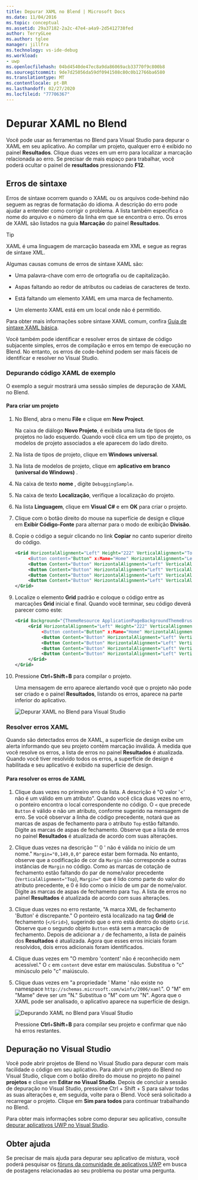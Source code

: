 ```yaml
---
title: Depurar XAML no Blend | Microsoft Docs
ms.date: 11/04/2016
ms.topic: conceptual
ms.assetid: 29a37182-2a2c-47e4-a4a9-2d5412738fed
author: TerryGLee
ms.author: tglee
manager: jillfra
ms.technology: vs-ide-debug
ms.workload:
- uwp
ms.openlocfilehash: 04bd4540de47ec8a9da86069acb33770f9c800b8
ms.sourcegitcommit: 9de7d25056da59df0941508c80c0b12766ba6580
ms.translationtype: MT
ms.contentlocale: pt-BR
ms.lasthandoff: 02/27/2020
ms.locfileid: "77706367"
---
```

# <a name="debug-xaml-in-blend"></a>Depurar XAML no Blend

Você pode usar as ferramentas no Blend para Visual Studio para depurar o XAML em seu aplicativo. Ao compilar um projeto, qualquer erro é exibido no painel **Resultados**. Clique duas vezes em um erro para localizar a marcação relacionada ao erro. Se precisar de mais espaço para trabalhar, você poderá ocultar o painel de **resultados** pressionando **F12**.

## <a name="syntax-errors"></a>Erros de sintaxe

Erros de sintaxe ocorrem quando o XAML ou os arquivos code-behind não seguem as regras de formatação do idioma. A descrição do erro pode ajudar a entender como corrigir o problema. A lista também especifica o nome do arquivo e o número da linha em que se encontra o erro. Os erros de XAML são listados na guia **Marcação** do painel **Resultados**.

> [!TIP]
> XAML é uma linguagem de marcação baseada em XML e segue as regras de sintaxe XML.

Algumas causas comuns de erros de sintaxe XAML são:

- Uma palavra-chave com erro de ortografia ou de capitalização.

- Aspas faltando ao redor de atributos ou cadeias de caracteres de texto.

- Está faltando um elemento XAML em uma marca de fechamento.

- Um elemento XAML está em um local onde não é permitido.

Para obter mais informações sobre sintaxe XAML comum, confira [Guia de sintaxe XAML básica](/windows/uwp/xaml-platform/xaml-syntax-guide).

Você também pode identificar e resolver erros de sintaxe de código subjacente simples, erros de compilação e erros em tempo de execução no Blend. No entanto, os erros de code-behind podem ser mais fáceis de identificar e resolver no Visual Studio.

### <a name="debugging-sample-xaml-code"></a>Depurando código XAML de exemplo

O exemplo a seguir mostrará uma sessão simples de depuração de XAML no Blend.

#### <a name="to-create-a-project"></a>Para criar um projeto

1. No Blend, abra o menu **File** e clique em **New Project**.

    Na caixa de diálogo **Novo Projeto**, é exibida uma lista de tipos de projetos no lado esquerdo. Quando você clica em um tipo de projeto, os modelos de projeto associados a ele aparecem do lado direito.

2. Na lista de tipos de projeto, clique em **Windows universal**.

3. Na lista de modelos de projeto, clique em **aplicativo em branco (universal do Windows)** .

4. Na caixa de texto **nome** , digite `DebuggingSample`.

5. Na caixa de texto **Localização**, verifique a localização do projeto.

6. Na lista **Linguagem**, clique em **Visual C#** e em **OK** para criar o projeto.

7. Clique com o botão direito do mouse na superfície de design e clique em **Exibir Código-Fonte** para alternar para o modo de exibição **Divisão**.

8. Copie o código a seguir clicando no link **Copiar** no canto superior direito do código.

   ```xml
   <Grid HorizontalAlignment="Left" Height="222" VerticalAlignment="Top>
        <Button content="Button" x:Mame="Home" HorizontalAlignment="Left" VerticalAlignment="Top"/>
        <Button Content="Button" HorizontalAlignment="Left" VerticalAlignment="Top" Margin="0,38,0,0">
        <Button Content="Button" HorizontalAlignment="Left" VerticalAlignment="Top" Margin="0,75,0,0"/>
        <Button Content="Button" HorizontalAlignment="Left" VerticalAlignment="Top" Margin="0,112,0,0"/>
        <Button Content="Button" HorizontalAlignment="Left" VerticalAlignment="Top Margin="0,149,0,0"/>
   </Grid>
   ```

9. Localize o elemento **Grid** padrão e coloque o código entre as marcações **Grid** inicial e final. Quando você terminar, seu código deverá parecer como este:

    ```xml
    <Grid Background="{ThemeResource ApplicationPageBackgroundThemeBrush}">
         <Grid HorizontalAlignment="Left" Height="222" VerticalAlignment="Top>
              <Button content="Button" x:Mame="Home" HorizontalAlignment="Left" VerticalAlignment="Top"/>
              <Button Content="Button" HorizontalAlignment="Left" VerticalAlignment="Top" Margin="0,38,0,0">
              <Button Content="Button" HorizontalAlignment="Left" VerticalAlignment="Top" Margin="0,75,0,0"/>
              <Button Content="Button" HorizontalAlignment="Left" VerticalAlignment="Top" Margin="0,112,0,0"/>
              <Button Content="Button" HorizontalAlignment="Left" VerticalAlignment="Top Margin="0,149,0,0"/>
         </Grid>
    </Grid>
    ```

10. Pressione **Ctrl**+**Shift**+**B** para compilar o projeto.

    Uma mensagem de erro aparece alertando você que o projeto não pode ser criado e o painel **Resultados**, listando os erros, aparece na parte inferior do aplicativo.

    ![Depurar XAML no Blend para Visual Studio](../debugger/media/blend_debugxaml_xaml.png "blend_debugXAML_XAML")

### <a name="resolve-xaml-errors"></a>Resolver erros XAML

Quando são detectados erros de XAML, a superfície de design exibe um alerta informando que seu projeto contém marcação inválida. À medida que você resolve os erros, a lista de erros no painel **Resultados** é atualizada. Quando você tiver resolvido todos os erros, a superfície de design é habilitada e seu aplicativo é exibido na superfície de design.

#### <a name="to-resolve-the-xaml-errors"></a>Para resolver os erros de XAML

1. Clique duas vezes no primeiro erro da lista. A descrição é "O valor '<' não é um válido em um atributo". Quando você clica duas vezes no erro, o ponteiro encontra o local correspondente no código. O `<` que precede `Button` é válido e não um atributo, conforme sugerido na mensagem de erro. Se você observar a linha de código precedente, notará que as marcas de aspas de fechamento para o atributo `Top` estão faltando. Digite as marcas de aspas de fechamento. Observe que a lista de erros no painel **Resultados** é atualizada de acordo com suas alterações.

2. Clique duas vezes na descrição "' 0 ' não é válida no início de um nome." `Margin="0,149,0,0"` parece estar bem formada. No entanto, observe que a codificação de cor da `Margin` não corresponde a outras instâncias de `Margin` no código. Como as marcas de cotação de fechamento estão faltando do par de nome/valor precedente (`VerticalAlignment="Top`), `Margin="` que é lido como parte do valor do atributo precedente, e 0 é lido como o início de um par de nome/valor. Digite as marcas de aspas de fechamento para `Top`. A lista de erros no painel **Resultados** é atualizada de acordo com suas alterações.

3. Clique duas vezes no erro restante, "A marca XML de fechamento 'Button' é discrepante." O ponteiro está localizado na tag **Grid** de fechamento (`</Grid>`), sugerindo que o erro está dentro do objeto `Grid`. Observe que o segundo objeto `Button` está sem a marcação de fechamento. Depois de adicionar a `/` de fechamento, a lista de painéis dos **Resultados** é atualizada. Agora que esses erros iniciais foram resolvidos, dois erros adicionais foram identificados.

4. Clique duas vezes em "O membro 'content' não é reconhecido nem acessível." O `c` em `content` deve estar em maiúsculas. Substitua o "c" minúsculo pelo "c" maiúsculo.

5. Clique duas vezes em "a propriedade ' Mame ' não existe no namespace `http://schemas.microsoft.com/winfx/2006/xaml`". O "M" em "Mame" deve ser um "N." Substitua o "M" com um "N". Agora que o XAML pode ser analisado, o aplicativo aparece na superfície de design.

    ![Depurando XAML no Blend para Visual Studio](../debugger/media/blend_debugartboard_xaml.png "blend_debugArtboard_XAML")

    Pressione **Ctrl**+**Shift**+**B** para compilar seu projeto e confirmar que não há erros restantes.

## <a name="debug-in-visual-studio"></a>Depuração no Visual Studio

Você pode abrir projetos de Blend no Visual Studio para depurar com mais facilidade o código em seu aplicativo. Para abrir um projeto do Blend no Visual Studio, clique com o botão direito do mouse no projeto no painel **projetos** e clique em **Editar no Visual Studio**. Depois de concluir a sessão de depuração no Visual Studio, pressione Ctrl + Shift + S para salvar todas as suas alterações e, em seguida, volte para o Blend. Você será solicitado a recarregar o projeto. Clique em **Sim para todos** para continuar trabalhando no Blend.

Para obter mais informações sobre como depurar seu aplicativo, consulte [depurar aplicativos UWP no Visual Studio](../debugger/debugging-windows-store-and-windows-universal-apps.md).

## <a name="get-help"></a>Obter ajuda

Se precisar de mais ajuda para depurar seu aplicativo de mistura, você poderá pesquisar os [fóruns da comunidade de aplicativos UWP](https://social.msdn.microsoft.com/Forums/windowsapps/home?category=windowsapps) em busca de postagens relacionadas ao seu problema ou postar uma pergunta.

